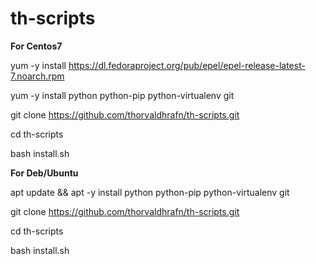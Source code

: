 # th-scripts
**For Centos7**

yum -y install https://dl.fedoraproject.org/pub/epel/epel-release-latest-7.noarch.rpm

yum -y install python python-pip python-virtualenv git

git clone https://github.com/thorvaldhrafn/th-scripts.git

cd th-scripts

bash install.sh

**For Deb/Ubuntu**

apt update && apt -y install python python-pip python-virtualenv git

git clone https://github.com/thorvaldhrafn/th-scripts.git

cd th-scripts

bash install.sh